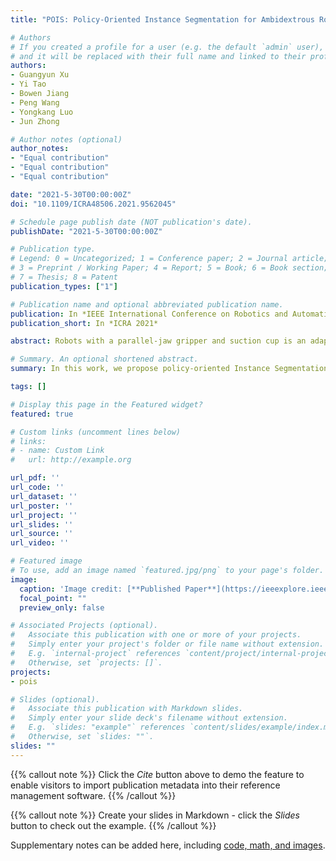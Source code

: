 ```yaml
---
title: "POIS: Policy-Oriented Instance Segmentation for Ambidextrous Robot Picking"

# Authors
# If you created a profile for a user (e.g. the default `admin` user), write the username (folder name) here 
# and it will be replaced with their full name and linked to their profile.
authors:
- Guangyun Xu
- Yi Tao
- Bowen Jiang
- Peng Wang
- Yongkang Luo
- Jun Zhong

# Author notes (optional)
author_notes:
- "Equal contribution"
- "Equal contribution"
- "Equal contribution"

date: "2021-5-30T00:00:00Z"
doi: "10.1109/ICRA48506.2021.9562045"

# Schedule page publish date (NOT publication's date).
publishDate: "2021-5-30T00:00:00Z"

# Publication type.
# Legend: 0 = Uncategorized; 1 = Conference paper; 2 = Journal article;
# 3 = Preprint / Working Paper; 4 = Report; 5 = Book; 6 = Book section;
# 7 = Thesis; 8 = Patent
publication_types: ["1"]

# Publication name and optional abbreviated publication name.
publication: In *IEEE International Conference on Robotics and Automation 2021*
publication_short: In *ICRA 2021*

abstract: Robots with a parallel-jaw gripper and suction cup is an adaptive and efficient robotic picking system. This paper proposed Policy-Oriented Instance Segmentation (POIS) for ambidextrous robots. POIS can generate a pair of target masks that allows ambidextrous robots to pick in parallel. It takes a depth image and predicts initial mask, center offset, and policy confidence map through three paralleled branches. We incorporate the initial mask with center offset to obtain candidate instances, from which we select masks of target objects for policy execution (decided with policy confidence map). We also provide a dataset that contains 6k synthetic scenes and 100 real scenes for ambidextrous picking. Trained on synthetic scenes, POIS generalizes well in real scene and is capable of handling novel objects in cluttered scenes. Our dataset and video are available at https://bit.ly/3oJj8Tu.

# Summary. An optional shortened abstract.
summary: In this work, we propose policy-oriented Instance Segmentation for Ambidextrous Robot Picking. The robot has a Parallel- jaw gripper and a suction cup, and the two grippers complement each other.

tags: []

# Display this page in the Featured widget?
featured: true

# Custom links (uncomment lines below)
# links:
# - name: Custom Link
#   url: http://example.org

url_pdf: ''
url_code: ''
url_dataset: ''
url_poster: ''
url_project: ''
url_slides: ''
url_source: ''
url_video: ''

# Featured image
# To use, add an image named `featured.jpg/png` to your page's folder. 
image:
  caption: 'Image credit: [**Published Paper**](https://ieeexplore.ieee.org/document/9562045)'
  focal_point: ""
  preview_only: false

# Associated Projects (optional).
#   Associate this publication with one or more of your projects.
#   Simply enter your project's folder or file name without extension.
#   E.g. `internal-project` references `content/project/internal-project/index.md`.
#   Otherwise, set `projects: []`.
projects:
- pois

# Slides (optional).
#   Associate this publication with Markdown slides.
#   Simply enter your slide deck's filename without extension.
#   E.g. `slides: "example"` references `content/slides/example/index.md`.
#   Otherwise, set `slides: ""`.
slides: ""
---
```


{{% callout note %}}
Click the *Cite* button above to demo the feature to enable visitors to import publication metadata into their reference management software.
{{% /callout %}}

{{% callout note %}}
Create your slides in Markdown - click the *Slides* button to check out the example.
{{% /callout %}}

Supplementary notes can be added here, including [code, math, and images](https://wowchemy.com/docs/writing-markdown-latex/).

